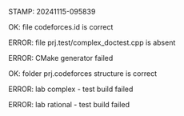 STAMP: 20241115-095839
OK: file codeforces.id is correct
ERROR: file prj.test/complex_doctest.cpp is absent
ERROR: CMake generator failed
OK: folder prj.codeforces structure is correct
ERROR: lab complex - test build failed
ERROR: lab rational - test build failed
